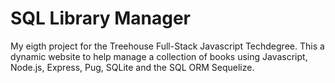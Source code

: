 # SQL Library Manager
 My eigth project for the Treehouse Full-Stack Javascript Techdegree. This a dynamic website to help manage a collection of books using Javascript, Node.js, Express, Pug, SQLite and the SQL ORM Sequelize.
